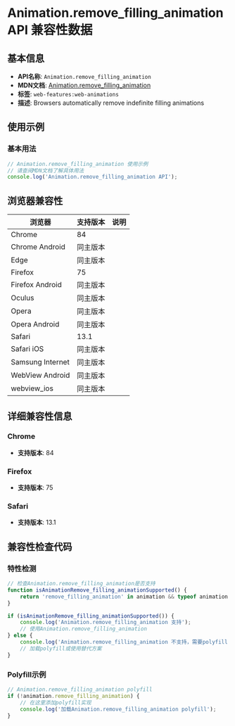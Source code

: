 # Animation.remove_filling_animation API 兼容性数据

## 基本信息

- **API名称**: `Animation.remove_filling_animation`
- **MDN文档**: [Animation.remove_filling_animation](https://developer.mozilla.org/docs/Web/API/Web_Animations_API/Using_the_Web_Animations_API#automatically_removing_filling_animations)
- **标签**: `web-features:web-animations`
- **描述**: Browsers automatically remove indefinite filling animations

## 使用示例

### 基本用法

```javascript
// Animation.remove_filling_animation 使用示例
// 请查阅MDN文档了解具体用法
console.log('Animation.remove_filling_animation API');
```

## 浏览器兼容性

| 浏览器 | 支持版本 | 说明 |
|--------|----------|------|
| Chrome | 84 |  |
| Chrome Android | 同主版本 |  |
| Edge | 同主版本 |  |
| Firefox | 75 |  |
| Firefox Android | 同主版本 |  |
| Oculus | 同主版本 |  |
| Opera | 同主版本 |  |
| Opera Android | 同主版本 |  |
| Safari | 13.1 |  |
| Safari iOS | 同主版本 |  |
| Samsung Internet | 同主版本 |  |
| WebView Android | 同主版本 |  |
| webview_ios | 同主版本 |  |

## 详细兼容性信息

### Chrome

- **支持版本**: 84

### Firefox

- **支持版本**: 75

### Safari

- **支持版本**: 13.1

## 兼容性检查代码

### 特性检测

```javascript
// 检查Animation.remove_filling_animation是否支持
function isAnimationRemove_filling_animationSupported() {
    return 'remove_filling_animation' in animation && typeof animation.remove_filling_animation === 'function';
}

if (isAnimationRemove_filling_animationSupported()) {
    console.log('Animation.remove_filling_animation 支持');
    // 使用Animation.remove_filling_animation
} else {
    console.log('Animation.remove_filling_animation 不支持，需要polyfill');
    // 加载polyfill或使用替代方案
}
```

### Polyfill示例

```javascript
// Animation.remove_filling_animation polyfill
if (!animation.remove_filling_animation) {
    // 在这里添加polyfill实现
    console.log('加载Animation.remove_filling_animation polyfill');
}
```

